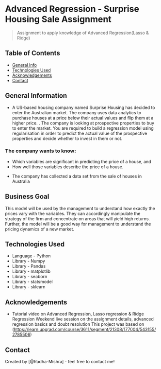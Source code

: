 # Advanced Regression - Surprise Housing Sale Assignment
> Assignment to apply knowledge of Advanced Regression(Lasso & Ridge)


## Table of Contents
* [General Info](#general-information)
* [Technologies Used](#technologies-used)
* [Acknowledgements](#acknowledgements)
* [Contact](#contact)


## General Information
- A US-based housing company named Surprise Housing has decided to enter the Australian market. The company uses data analytics to purchase houses at a price below their actual values and flip them at a higher price. . The company is looking at prospective properties to buy to enter the market. You are required to build a regression model using regularisation in order to predict the actual value of the prospective properties and decide whether to invest in them or not.

### The company wants to know:

* Which variables are significant in predicting the price of a house, and
* How well those variables describe the price of a house.

- The company has collected a data set from the sale of houses in Australia

## Business Goal
This model will be used by the management to understand how exactly the prices vary with the variables. They can accordingly manipulate the strategy of the firm and concentrate on areas that will yield high returns. Further, the model will be a good way for management to understand the pricing dynamics of a new market.


## Technologies Used
- Language - Python
- Library - Numpy
- Library - Pandas
- Library - matplotlib
- Library - seaborn
- Library - statsmodel
- Library - sklearn


## Acknowledgements
- Tutorial video on Advanced Regression, Lasso regression & Ridge Regression
Weekend live session on the assignment details, advanced regression basics and doubt resolution
This project was based on (https://learn.upgrad.com/course/3611/segment/21308/177004/543155/2785506)


## Contact
Created by [@Radha-Mishra] - feel free to contact me!
